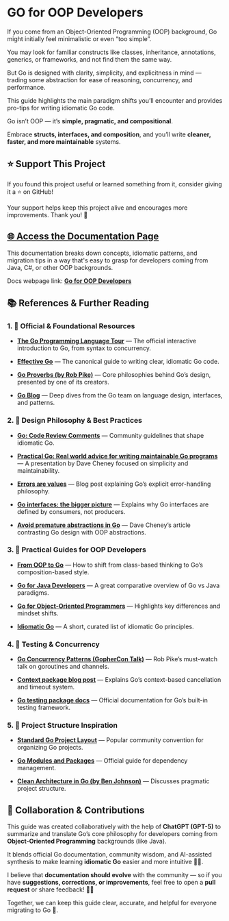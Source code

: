 # GO for OOP Developers

If you come from an Object-Oriented Programming (OOP) background, Go might initially feel minimalistic or even “too simple”.

You may look for familiar constructs like classes, inheritance, annotations, generics, or frameworks, and not find them the same way.

But Go is designed with clarity, simplicity, and explicitness in mind — trading some abstraction for ease of reasoning, concurrency, and performance.

This guide highlights the main paradigm shifts you’ll encounter and provides pro-tips for writing idiomatic Go code.

Go isn’t OOP — it’s **simple, pragmatic, and compositional**.

Embrace **structs, interfaces, and composition**, and you’ll write **cleaner, faster, and more maintainable** systems.

## ⭐ Support This Project

If you found this project useful or learned something from it, consider giving it a ⭐ on GitHub!  

Your support helps keep this project alive and encourages more improvements. Thank you! 🙏

## [🌐 Access the Documentation Page](https://rodrigogmartins.github.io/go-for-oop-devs/)

This documentation breaks down concepts, idiomatic patterns, and migration tips in a way that's easy to grasp for developers coming from Java, C#, or other OOP backgrounds.

Docs webpage link: [**Go for OOP Developers**](https://rodrigogmartins.github.io/go-for-oop-devs/)

## 📚 References & Further Reading

### 1. 🦫 Official & Foundational Resources

- [**The Go Programming Language Tour**](https://tour.golang.org/) — The official interactive introduction to Go, from syntax to concurrency.

- [**Effective Go**](https://go.dev/doc/effective_go) — The canonical guide to writing clear, idiomatic Go code.

- [**Go Proverbs (by Rob Pike)**](https://go-proverbs.github.io/) — Core philosophies behind Go’s design, presented by one of its creators.

- [**Go Blog**](https://go.dev/blog/) — Deep dives from the Go team on language design, interfaces, and patterns.

### 2. 🧠 Design Philosophy & Best Practices

- [**Go: Code Review Comments**](https://go.dev/wiki/CodeReviewComments) — Community guidelines that shape idiomatic Go.

- [**Practical Go: Real world advice for writing maintainable Go programs**](https://dave.cheney.net/practical-go/presentations/qcon-china.html) — A presentation by Dave Cheney focused on simplicity and maintainability.

- [**Errors are values**](https://blog.golang.org/errors-are-values) — Blog post explaining Go’s explicit error-handling philosophy.

- [**Go interfaces: the bigger picture**](https://go.dev/blog/laws-of-reflection) — Explains why Go interfaces are defined by consumers, not producers.

- [**Avoid premature abstractions in Go**](https://dave.cheney.net/2016/08/20/solid-go-design) — Dave Cheney’s article contrasting Go design with OOP abstractions.

### 3. 🧰 Practical Guides for OOP Developers

- [**From OOP to Go**](https://medium.com/@theiconic/from-oop-to-go-1ec0bfa6f62f) — How to shift from class-based thinking to Go’s composition-based style.

- [**Go for Java Developers**](https://yourbasic.org/golang/go-vs-java/) — A great comparative overview of Go vs Java paradigms.

- [**Go for Object-Oriented Programmers**](https://medium.com/@geisonfgfg/go-for-object-oriented-programmers-95051a3d82bd) — Highlights key differences and mindset shifts.

- [**Idiomatic Go**](https://dmitri.shuralyov.com/idiomatic-go) — A short, curated list of idiomatic Go principles.

### 4. 🧪 Testing & Concurrency

- [**Go Concurrency Patterns (GopherCon Talk)**](https://www.youtube.com/watch?v=f6kdp27TYZs) — Rob Pike’s must-watch talk on goroutines and channels.

- [**Context package blog post**](https://blog.golang.org/context) — Explains Go’s context-based cancellation and timeout system.

- [**Go testing package docs**](https://pkg.go.dev/testing) — Official documentation for Go’s built-in testing framework.

### 5. 📁 Project Structure Inspiration

- [**Standard Go Project Layout**](https://github.com/golang-standards/project-layout) — Popular community convention for organizing Go projects.

- [**Go Modules and Packages**](https://blog.golang.org/using-go-modules) — Official guide for dependency management.

- [**Clean Architecture in Go (by Ben Johnson)**](https://medium.com/@benbjohnson/standard-package-layout-7cdbc8391fc1) — Discusses pragmatic project structure.

## 🤝 Collaboration & Contributions

This guide was created collaboratively with the help of **ChatGPT (GPT-5)** to summarize and translate Go’s core philosophy for developers coming from **Object-Oriented Programming** backgrounds (like Java).

It blends official Go documentation, community wisdom, and AI-assisted synthesis to make learning **idiomatic Go** easier and more intuitive 🧠✨.

I believe that **documentation should evolve** with the community — so if you have **suggestions, corrections, or improvements**, feel free to open a **pull request** or share feedback! 💬🙌

Together, we can keep this guide clear, accurate, and helpful for everyone migrating to Go 🚀.